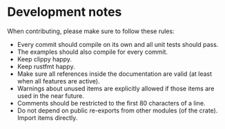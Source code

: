 # Development notes

When contributing, please make sure to follow these rules:
 * Every commit should compile on its own and all unit tests should pass.
 * The examples should also compile for every commit.
 * Keep clippy happy.
 * Keep rustfmt happy.
 * Make sure all references inside the documentation are valid (at least when
   all features are active).
 * Warnings about unused items are explicitly allowed if those items are used in
   the near future.
 * Comments should be restricted to the first 80 characters of a line.
 * Do not depend on public re-exports from other modules (of the crate). Import
   items directly.
